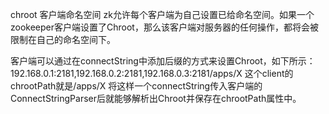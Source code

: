 chroot 客户端命名空间
zk允许每个客户端为自己设置已给命名空间。如果一个zookeeper客户端设置了Chroot，那么该客户端对服务器的任何操作，都将会被限制在自己的命名空间下。

客户端可以通过在connectString中添加后缀的方式来设置Chroot，如下所示：
192.168.0.1:2181,192.168.0.2:2181,192.168.0.3:2181/apps/X
这个client的chrootPath就是/apps/X
将这样一个connectString传入客户端的ConnectStringParser后就能够解析出Chroot并保存在chrootPath属性中。
